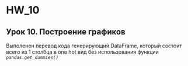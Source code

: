 # HW_10
## Урок 10. Построение графиков
Выполенен перевод кода генерирующий DataFrame, который состоит всего из 1 столбца
в one hot вид без использования функции *`pandas.get_dummies()`*
